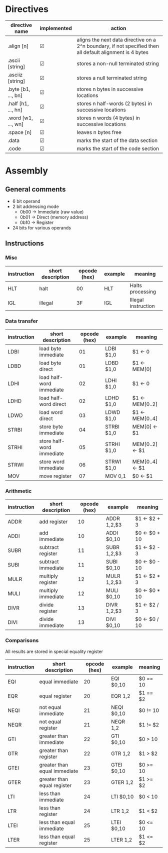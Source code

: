 # Directives 

| directive name      | implemented | action                                                                                                   |
|---------------------|-------------|----------------------------------------------------------------------------------------------------------|
| .align [n]          | &#9745;     | aligns the next data directive on a 2^n boundary, if not specified then all default alignment is 4 bytes |
| .ascii [string]     | &#9745;     | stores a non-null terminated string                                                                      |
| .asciiz [string]    | &#9745;     | stores a null terminated string                                                                          |
| .byte [b1, ..., bn] | &#9745;     | stores n bytes in successive locations                                                                   |
| .half [h1, ..., hn] | &#9745;     | stores n half-words (2 bytes) in successive locations                                                    |
| .word [w1, ..., wn] | &#9745;     | stores n words (4 bytes) in successive locations                                                         |
| .space [n]          | &#9745;     | leaves n bytes free                                                                                      |
| .data               | &#9745;     | marks the start of the data section                                                                      |
| .code               | &#9745;     | marks the start of the code section                                                                      |

# Assembly
## General comments
- 6 bit operand
- 2 bit addressing mode
  - 0b00 -> Immediate (raw value)
  - 0b01 -> Direct (memory address)
  - 0b10 -> Register
- 24 bits for various operands

## Instructions
### Misc
| instruction | short description        | opcode (hex) | example  | meaning             |
|-------------|--------------------------|--------------|----------|---------------------|
| HLT         | halt                     | 00           | HLT      | Halts processing    |
| IGL         | illegal                  | 3F           | IGL      | Illegal instruction |

### Data transfer
| instruction | short description         | opcode (hex) | example    | meaning         |
|-------------|---------------------------|--------------|------------|-----------------|
| LDBI        | load byte immediate       | 01           | LDBI $1,0  | $1 <- 0         |
| LDBD        | load byte direct          | 01           | LDBD $1,0  | $1 <- MEM[0]    |
| LDHI        | load half-word immediate  | 02           | LDHI $1,0  | $1 <- 0         |
| LDHD        | load half-word direct     | 02           | LDHD $1,0  | $1 <- MEM[0..2] |
| LDWD        | load word direct          | 03           | LDWD $1,0  | $1 <- MEM[0..4] |
| STRBI       | store byte immediate      | 04           | STRBI $1,0 | MEM[0] <- $1    |
| STRHI       | store half-word immediate | 05           | STRHI $1,0 | MEM[0..2] <- $1 |
| STRWI       | store word immediate      | 06           | STRWI $1,0 | MEM[0..4] <- $1 |
| MOV         | move register             | 07           | MOV $0,$1  | $0 <- $1        |

### Arithmetic
| instruction | short description  | opcode (hex) | example       | meaning       |
|-------------|--------------------|--------------|---------------|---------------|
| ADDR        | add register       | 10           | ADDR $1,$2,$3 | $1 <- $2 + 3  |
| ADDI        | add immediate      | 10           | ADDI $0,10    | $0 <- $0 + 10 |
| SUBR        | subtract register  | 11           | SUBR $1,$2,$3 | $1 <- $2 - 3  |
| SUBI        | subtract immediate | 11           | SUBI $0,10    | $0 <- $0 - 10 |
| MULR        | multiply register  | 12           | MULR $1,$2,$3 | $1 <- $2 * 3  |
| MULI        | multiply immediate | 12           | MULI $0,10    | $0 <- $0 * 10 |
| DIVR        | divide register    | 13           | DIVR $1,$2,$3 | $1 <- $2 / 3  |
| DIVI        | divide immediate   | 13           | DIVI $0,10    | $0 <- $0 / 10 |

### Comparisons
All results are stored in special equality register

| instruction | short description            | opcode (hex) | example    | meaning  |
|-------------|------------------------------|--------------|------------|----------|
| EQI         | equal immediate              | 20           | EQI $0,10  | $0 == 10 |
| EQR         | equal register               | 20           | EQR $1,$2  | $1 == $2 |
| NEQI        | not equal immediate          | 21           | NEQI $0,10 | $0 != 10 |
| NEQR        | not equal register           | 21           | NEQR $1,$2 | $1 != $2 |
| GTI         | greater than immediate       | 22           | GTI $0,10  | $0 > 10  |
| GTR         | greater than register        | 22           | GTR $1,$2  | $1 > $2  |
| GTEI        | greater than equal immediate | 23           | GTEI $0,10 | $0 >= 10 |
| GTER        | greater than equal register  | 23           | GTER $1,$2 | $1 >= $2 |
| LTI         | less than immediate          | 24           | LTI $0,10  | $0 < 10  |
| LTR         | less than register           | 24           | LTR $1,$2  | $1 < $2  |
| LTEI        | less than equal immediate    | 25           | LTEI $0,10 | $0 <= 10 |
| LTER        | less than equal register     | 25           | LTER $1,$2 | $1 <= $2 |